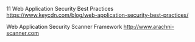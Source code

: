 11 Web Application Security Best Practices
https://www.keycdn.com/blog/web-application-security-best-practices/


Web Application Security Scanner Framework http://www.arachni-scanner.com
